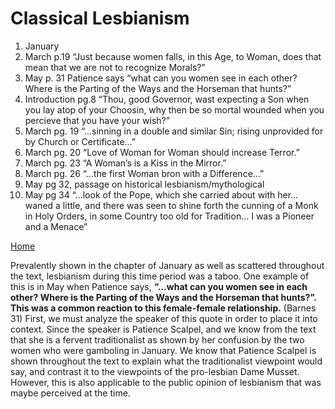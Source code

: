 # Classical Lesbianism

1. January
2. March p.19 “Just because women falls, in this Age, to Woman, does that mean that we are not to recognize Morals?”
3. May p. 31 Patience says “what can you women see in each other? Where is the Parting of the Ways and the Horseman that hunts?” 
4. Introduction pg.8 “Thou, good Governor, wast expecting a Son when you lay atop of your Choosin, why then be so mortal wounded when you percieve that you have your wish?”
5. March pg. 19 “...sinning in a double and similar Sin; rising unprovided for by Church or Certificate…”
6. March pg. 20 “Love of Woman for Woman should increase Terror.”
7. March pg. 23 “A Woman’s is a Kiss in the Mirror.”
8. March pg. 26 “...the first Woman bron with a Difference…”
9. May pg 32, passage on historical lesbianism/mythological
10. May pg 34 “...look of the Pope, which she carried about with her… waned a little, and there was seen to shine forth the cunning of a Monk in Holy Orders, in some Country too old for Tradition… I was a Pioneer and a Menace”

[Home](https://gwilly.github.io/Ladies-Almanack)

Prevalently shown in the chapter of January as well as scattered throughout the text, lesbianism during this time period was a taboo. One example of this is in May when Patience says, **“...what can you women see in each other? Where is the Parting of the Ways and the Horseman that hunts?”. This was a common reaction to this female-female relationship.** (Barnes 31)  First, we must analyze the speaker of this quote in order to place it into context.  Since the speaker is Patience Scalpel, and we know from the text that she is a fervent traditionalist as shown by her confusion by the two women who were gamboling in January.  We know that Patience Scalpel is shown throughout the text to explain what the traditionalist viewpoint would say, and contrast it to the viewpoints of the pro-lesbian Dame Musset.  However, this is also applicable to the public opinion of lesbianism that was maybe perceived at the time.
